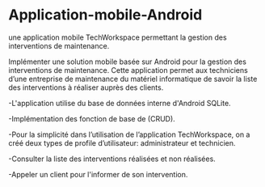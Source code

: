 # Application-mobile-Android
une application mobile TechWorkspace permettant la gestion des interventions de maintenance.




Implémenter une solution mobile basée sur Android pour la gestion des interventions de maintenance. 
Cette application permet aux techniciens d’une entreprise de maintenance du matériel informatique de savoir la liste des interventions
 à réaliser auprès des clients.
 
-L'application utilise du base de données interne d'Android SQLite.

-Implémentation des fonction de base de (CRUD).

-Pour la simplicité dans l’utilisation de l’application TechWorkspace,
 on a créé deux types de profile d’utilisateur: administrateur et technicien.
 
-Consulter la liste des interventions réalisées et non réalisées.

-Appeler un client pour l'informer de son intervention.
